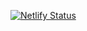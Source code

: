 [![Netlify Status](https://api.netlify.com/api/v1/badges/a78083d7-5342-4784-a727-ec266fa54793/deploy-status)](https://app.netlify.com/sites/leafy-semifreddo-31f422/deploys)